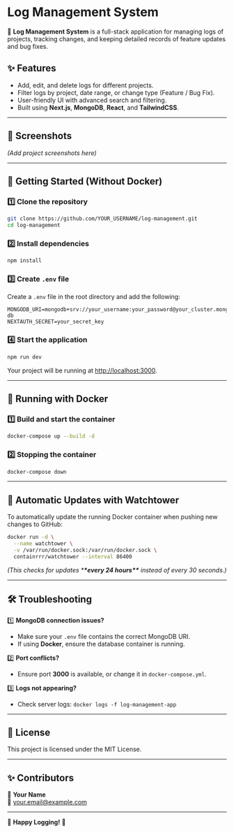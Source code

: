 # Log Management System

📌 **Log Management System** is a full-stack application for managing logs of projects, tracking changes, and keeping detailed records of feature updates and bug fixes.

## ✨ Features

- Add, edit, and delete logs for different projects.
- Filter logs by project, date range, or change type (Feature / Bug Fix).
- User-friendly UI with advanced search and filtering.
- Built using **Next.js**, **MongoDB**, **React**, and **TailwindCSS**.

---

## 📸 Screenshots

_(Add project screenshots here)_

---

## 🚀 Getting Started (Without Docker)

### 1️⃣ Clone the repository

```bash
git clone https://github.com/YOUR_USERNAME/log-management.git
cd log-management
```

### 2️⃣ Install dependencies

```bash
npm install
```

### 3️⃣ Create `.env` file

Create a `.env` file in the root directory and add the following:

```env
MONGODB_URI=mongodb+srv://your_username:your_password@your_cluster.mongodb.net/logs-db
NEXTAUTH_SECRET=your_secret_key
```

### 4️⃣ Start the application

```bash
npm run dev
```

Your project will be running at [http://localhost:3000](http://localhost:3000).

---

## 🐳 Running with Docker

### 1️⃣ Build and start the container

```bash
docker-compose up --build -d
```

### 2️⃣ Stopping the container

```bash
docker-compose down
```

---

## 🔄 Automatic Updates with Watchtower

To automatically update the running Docker container when pushing new changes to GitHub:

```bash
docker run -d \
  --name watchtower \
  -v /var/run/docker.sock:/var/run/docker.sock \
  containrrr/watchtower --interval 86400
```

_(This checks for updates \***\*every 24 hours\*\*** instead of every 30 seconds.)_

---

## 🛠 Troubleshooting

1️⃣ **MongoDB connection issues?**

- Make sure your `.env` file contains the correct MongoDB URI.
- If using **Docker**, ensure the database container is running.

2️⃣ **Port conflicts?**

- Ensure port **3000** is available, or change it in `docker-compose.yml`.

3️⃣ **Logs not appearing?**

- Check server logs: `docker logs -f log-management-app`

---

## 📜 License

This project is licensed under the MIT License.

---

## ✨ Contributors

👤 **Your Name**\
📧 [your.email@example.com](mailto:your.email@example.com)

---

🚀 **Happy Logging!** 🚀
